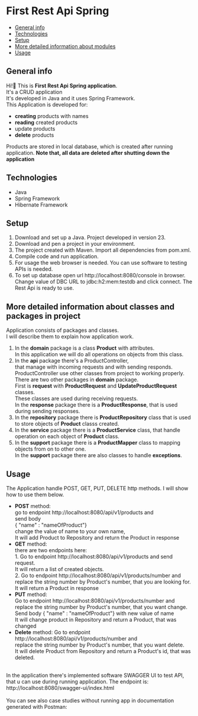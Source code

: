 # First Rest Api Spring


* [General info](#general-info)
* [Technologies](#technologies)
* [Setup](#setup)
* [More detailed information about modules](#more-detailed-information-about-modules)
* [Usage](#usage)


## General info
<p>Hi!👋 This is <b>First Rest Api Spring application</b>.<br>
It's a CRUD application<br>
It's developed in Java and it uses Spring Framework.<br>
This Application is developed for:
</p>
<ul>
<li><b>creating</b> products with names</li>
<li><b>reading</b> created products</li>
<li>update</b> products</li>
<li><b>delete</b> products</li>
</ul>
<p>
Products are stored in local database, which is created after running application.
<b>Note that, all data are deleted after shutting down the application</b>

</p>

## Technologies
<ul>
<li>Java</li>
<li>Spring Framework</li>
<li>Hibernate Framework</li>
</ul>

## Setup
1. Download and set up a Java. Project developed in version 23.
2. Download and pen a project in your environment.
3. The project created with Maven. Import all dependencies from pom.xml.
4. Compile code and run application.
5. For usage the web browser is needed. You can use software to testing APIs is needed.
6. To set up database open url http://localhost:8080/console in browser.<br>
   Change value of DBC URL to jdbc:h2:mem:testdb and click connect. 
   The Rest Api is ready to use.

## More detailed information about classes and packages in project
Application consists of packages and classes. <br>
I will describe them to explain how application work.<br>
1. In the <b>domain</b> package is a class <b>Product</b> with attributes.<br>
   In this application we will do all operations on objects from this class.<br>
2. In the <b>api</b> package there's a ProductController, <br>
   that manage with incoming requests and with sending responds.<br>
   ProductController use other classes from project to working properly.<br>
   There are two other packages in <b>domain</b> package.<br>
   First is <b>request</b> with <b>ProductRequest</b> and <b>UpdateProductRequest</b> classes.<br>
   These classes are used during receiving requests. <br>
   In the <b>response</b> package there is a <b>ProductResponse</b>, that is used during sending responses.<br>
3. In the <b>repository</b> package there is <b>ProductRepository</b> class that is used to store objects of <b>Product</b> classs created.<br>
4. In the <b>service</b> package there is a <b>ProductService</b> class, that handle operation on each object of <b>Product</b> class.<br>
5. In the <b>support</b> package there is a <b>ProductMapper</b> class to mapping objects from on to other one.<br>
   In the <b>support</b> package there are also classes to handle <b>exceptions</b>.

## Usage
The Application handle POST, GET, PUT, DELETE http methods.
I will show how to use them below.
<ul>
<li><b>POST</b> method: <br>
     go to endpoint http://localhost:8080/api/v1/products and<br>
      send body<br>
{ "name" : "nameOfProduct"}<br>
change the value of name to your own name,<br>
It will add Product to Repository and return the Product in response</li>
<li><b>GET</b> method:  <br>
     there are two endpoints here:<br>
     1.  Go to endpoint http://localhost:8080/api/v1/products and send request.<br>
It will return a list of created objects.<br>
2. Go to endpoint http://localhost:8080/api/v1/products/number and<br> 
replace the string number by Product's number, that you are looking for.<br> 
It will return a Product in response
</li>
<li><b>PUT</b> method:  <br>
Go to endpoint http://localhost:8080/api/v1/products/number and<br> 
replace the string number by Product's number, that you want change.<br>
Send body { "name" : "nameOfProduct"} with new value of name<br>
It will change product in Repository and return a Product, that was changed
</li>
<li><b>Delete</b> method: 
Go to endpoint http://localhost:8080/api/v1/products/number and<br>
replace the string number by Product's number, that you want delete.<br>
It will delete Product from Repository and return a Product's id, that was deleted.
</li>
</ul><br>
In the application there's implemented software SWAGGER UI to test API,<br>
that u can use during running application. The endpoint is:<br>
http://localhost:8080/swagger-ui/index.html<br>
<br>
You can see also case studies without running app in documentation generated with Postman:<br>


